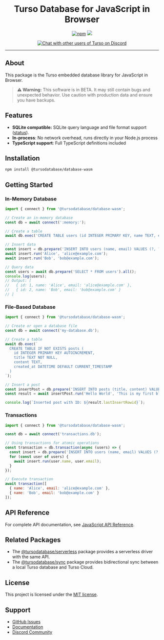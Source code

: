 <p align="center">
  <h1 align="center">Turso Database for JavaScript in Browser</h1>
</p>

<p align="center">
  <a title="JavaScript" target="_blank" href="https://www.npmjs.com/package/@tursodatabase/database"><img alt="npm" src="https://img.shields.io/npm/v/@tursodatabase/database"></a>
  <a title="MIT" target="_blank" href="https://github.com/tursodatabase/turso/blob/main/LICENSE.md"><img src="http://img.shields.io/badge/license-MIT-orange.svg?style=flat-square"></a>
</p>
<p align="center">
  <a title="Users Discord" target="_blank" href="https://tur.so/discord"><img alt="Chat with other users of Turso on Discord" src="https://img.shields.io/discord/933071162680958986?label=Discord&logo=Discord&style=social"></a>
</p>

---

## About

This package is the Turso embedded database library for JavaScript in Browser.

> **⚠️ Warning:** This software is in BETA. It may still contain bugs and unexpected behavior. Use caution with production data and ensure you have backups.

## Features

- **SQLite compatible:** SQLite query language and file format support ([status](https://github.com/tursodatabase/turso/blob/main/COMPAT.md)).
- **In-process**: No network overhead, runs directly in your Node.js process
- **TypeScript support**: Full TypeScript definitions included

## Installation

```bash
npm install @tursodatabase/database-wasm
```

## Getting Started

### In-Memory Database

```javascript
import { connect } from '@tursodatabase/database-wasm';

// Create an in-memory database
const db = await connect(':memory:');

// Create a table
await db.exec('CREATE TABLE users (id INTEGER PRIMARY KEY, name TEXT, email TEXT)');

// Insert data
const insert = db.prepare('INSERT INTO users (name, email) VALUES (?, ?)');
await insert.run('Alice', 'alice@example.com');
await insert.run('Bob', 'bob@example.com');

// Query data
const users = await db.prepare('SELECT * FROM users').all();
console.log(users);
// Output: [
//   { id: 1, name: 'Alice', email: 'alice@example.com' },
//   { id: 2, name: 'Bob', email: 'bob@example.com' }
// ]
```

### File-Based Database

```javascript
import { connect } from '@tursodatabase/database-wasm';

// Create or open a database file
const db = await connect('my-database.db');

// Create a table
await db.exec(`
  CREATE TABLE IF NOT EXISTS posts (
    id INTEGER PRIMARY KEY AUTOINCREMENT,
    title TEXT NOT NULL,
    content TEXT,
    created_at DATETIME DEFAULT CURRENT_TIMESTAMP
  )
`);

// Insert a post
const insertPost = db.prepare('INSERT INTO posts (title, content) VALUES (?, ?)');
const result = await insertPost.run('Hello World', 'This is my first blog post!');

console.log(`Inserted post with ID: ${result.lastInsertRowid}`);
```

### Transactions

```javascript
import { connect } from '@tursodatabase/database-wasm';

const db = await connect('transactions.db');

// Using transactions for atomic operations
const transaction = db.transaction(async (users) => {
  const insert = db.prepare('INSERT INTO users (name, email) VALUES (?, ?)');
  for (const user of users) {
    await insert.run(user.name, user.email);
  }
});

// Execute transaction
await transaction([
  { name: 'Alice', email: 'alice@example.com' },
  { name: 'Bob', email: 'bob@example.com' }
]);
```

## API Reference

For complete API documentation, see [JavaScript API Reference](../../../../docs/javascript-api-reference.md).

## Related Packages

* The [@tursodatabase/serverless](https://www.npmjs.com/package/@tursodatabase/serverless) package provides a serverless driver with the same API.
* The [@tursodatabase/sync](https://www.npmjs.com/package/@tursodatabase/sync) package provides bidirectional sync between a local Turso database and Turso Cloud. 

## License

This project is licensed under the [MIT license](../../LICENSE.md).

## Support

- [GitHub Issues](https://github.com/tursodatabase/turso/issues)
- [Documentation](https://docs.turso.tech)
- [Discord Community](https://tur.so/discord)

